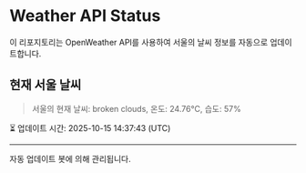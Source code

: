 
# Weather API Status

이 리포지토리는 OpenWeather API를 사용하여 서울의 날씨 정보를 자동으로 업데이트합니다.

## 현재 서울 날씨
> 서울의 현재 날씨: broken clouds, 온도: 24.76°C, 습도: 57%

⏳ 업데이트 시간: 2025-10-15 14:37:43 (UTC)

---
자동 업데이트 봇에 의해 관리됩니다.
